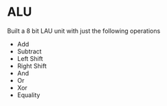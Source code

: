 # ALU 

Built a 8 bit LAU unit with just the following operations
- Add
- Subtract
- Left Shift
- Right Shift
- And
- Or
- Xor
- Equality 
